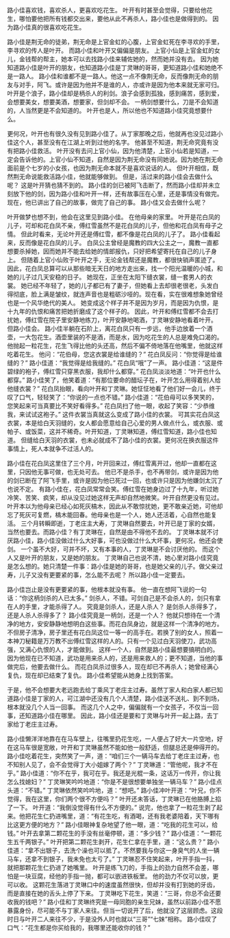 路小佳喜欢钱，喜欢杀人，更喜欢吃花生。
叶开有时甚至会觉得，只要给他花生，哪怕要他把所有钱都交出来，要他从此不再杀人，路小佳也是做得到的。
因为路小佳真的很喜欢吃花生。

路小佳是荆无命的徒弟，荆无命是上官金虹的心腹，上官金虹死在李寻欢的手里，李寻欢的传人是叶开。
而路小佳和叶开又偏偏是朋友。
上官小仙是上官金虹的女儿，金钱帮的帮主，她本可以去找路小佳来辅佐她的，然而她并没有去。
因为她知道路小佳是叶开的朋友，也知道路小佳是丁灵琳的哥哥，更知道路小佳和她绝不是一路人。
路小佳和谁都不是一路人。他这一点不像荆无命，反而像荆无命的朋友与对手，阿飞。或许是因为他并不是谁的人，亦或许是因为他本来就无家可归。
叶开是个浪子，路小佳却是柄杀人的利剑。浪子会感到孤独，感到痛苦，感到爱，会想要美女，想要美酒，想要家，但剑却不会。
一柄剑想要什么，刀是不会知道的，人当然更是不会知道的。
叶开也是人，所以他也不知道路小佳究竟想要什么。

更何况，叶开也有很久没有见到路小佳了。从丁家那晚之后，他就再也没见过路小佳这个人，甚至没有在江湖上听到过他的名字。
他甚至不知道，荆无命究竟有没有把路小佳救活。
叶开没有去问上官小仙，因为他清楚，上官小仙若是知道，一定会告诉他的。上官小仙不知道，自然是因为荆无命没有同她说。因为她在荆无命面前是个七岁的小女孩，也因为荆无命本就不是喜欢说话的人。
但叶开相信，既然荆无命说能救活路小佳，他就能够做到。
但是，活过来的路小佳会去做什么呢？
这是叶开猜也猜不到的。
路小佳的剑已被阿飞击断了，然而路小佳却并未立刻放下他的剑，因为路小佳和叶开一样，还有故事压在心里，还是事情没有做完。
现在，他已讲出了自己的故事，做完了自己的事。
路小佳又会去做什么呢？

叶开做梦也想不到，他会在这里见到路小佳。
在他母亲的家里。
叶开是花白凤的儿子，可却和花白凤不亲，傅红雪虽然不是花白凤的儿子，但他和花白凤有母子之情。
但此时看来，无论叶开还是傅红雪，都不像是花白凤的儿子了。
路小佳看起来，反而像是花白凤的儿子。
白凤公主曾经是魔教的四大公主之一，魔教一直都想要杀掉她，因而她并不能去给她的情郎报仇，只好把希望寄托在自己的儿子身上。
但随着上官小仙败于叶开之手，无论金钱帮还是魔教，都很快销声匿迹了。因此，花白凤总算可以从那些暗无天日的地方走出来，找一个阳光温暖的小城，和她的儿子过几天安稳的日子。
她现在，正坐在太阳下缝衣裳，缝一套男人的衣裳。
她已经不年轻了，她的儿子都已有了妻子，但她看上去却很老很老，头发白得彻底，脸上满是皱纹，就连声音也是粗砺沙哑的。现在看，实在很难想象她曾经也是一个风华绝代的美人。
她变成这个样子并不是因为岁月，而是因为仇恨，是十九年的仇恨和痛苦把她折磨成了这个样子的。
因此，叶开和傅红雪都不会去打扰她，傅红雪在院子里安静地练刀，叶开安静地喝酒，丁灵琳安静地看着叶开。
但路小佳会。
路小佳半躺在石阶上，离花白凤只有一步远，他手边放着一个酒壶，一大包花生。酒壶里装的不是酒，而是水，因为吃花生的人总是难免口渴的。
他抛起一粒花生，花生飞得比他的头还高，然后不偏不倚地落在他嘴里，他就这样吃着花生。
他问：“花伯母，您这衣裳是给谁缝的？”
花白凤反问：“你觉得是给谁缝的？”
路小佳道：“我觉得是给我缝的。”
花白凤“哦”了一声。
路小佳道：“这是件碧绿的袍子，傅红雪只穿黑衣服，我却什么都穿。”
花白凤淡淡地道：“叶开也什么都穿。”
路小佳笑了，他笑着道：“有那位要命的醋坛子在，叶开怎么用得着别人给他缝衣裳？”
花白凤抬眼，看向叶开和丁灵琳。她怔怔地看了他们好一会儿，终于叹了口气，轻轻笑了：“你说的一点也不错。”
路小佳道：“花伯母可以多笑笑的，您笑起来可当真要比不笑好看得多。”
花白凤扫了他一眼，收起了笑容：“少恭维我，来试试这袍子。”
这件衣裳当真就这么变成了路小佳的衣裳。
可其实花白凤这衣裳，本是给白天羽缝的，女人都会愿意给自己心爱的男人做点什么，或衣服、或帕子、或饭菜，这并不稀奇。叶开知道，丁灵琳知道，傅红雪知道，路小佳也知道。
但缝给白天羽的衣裳，也未必就成不了路小佳的衣裳。更何况在换衣服这件事情上，死人本就争不过活人的。

路小佳在花白凤这里住了三个月，叶开回来过，傅红雪离开过，他却一直都在这里，只因他无事可做，也无处可去。
他已不是杀手，也不再带剑，或许是因为他的剑已断在了阿飞手里，或许是因为他已死过一回，也或许只是因为他嫌剑太沉了也说不定。
有路小佳在，花白凤常常会笑。傅红雪在她身边过了十九年，听过她冷笑、苦笑、疯笑，却从没见过她这样无声却自然地微笑。叶开自然更没有见过。
叶开本以为他母亲已经心如死灰槁木，因此从不敢惊扰她，更不敢亲近她，可他却忘了死灰可复燃，槁木能回春。他母亲也是一个人，她人还活着，心自然也能复活。
三个月转瞬即逝，丁老庄主大寿，丁灵琳自然要去，叶开已是丁家的女婿，当然也要去。而路小佳？有丁灵琳在，自然是由不得他不去的。
丁灵琳本就不讨厌路小佳，路小佳没做过什么大好事，可也没做过什么大坏事，更何况，他还会使剑。
一个虽不大好，可并不坏，又有本事的人，丁灵琳是不会讨厌他的。
而这个人又是叶开的朋友，又是她的朋友。
丁灵琳自己也说不清，她心里对路小佳究竟是怎么想的。她只清楚一件事：路小佳是她的哥哥，也是她父亲的儿子。做父亲过寿，儿子又没有更要紧的事，怎么能不去呢？
所以路小佳一定要去。

路小佳岂止是没有更要紧的事，他根本就没有事。
他一直在想阿飞说的一句话：“你这柄剑杀的人已太多。”
剑杀人，不错。可剑自己是不会杀人的，剑只有拿在人的手里，才能杀得了人。
究竟是剑杀人，还是人杀人？
是剑杀人杀得多了，还是人杀人杀得多了？
路小佳究竟是一柄剑，还是一个人？
他就只想待在一个清净的地方，安安静静地想明白这些事。而花白凤身边，就是这样一个清净的地方。
不但房子清净，房子里还有花白凤这位一等一的高手在。若换了别的女人，照着一本神刀秘籍是万万教不出傅红雪这样的人的。只有一个见过白天羽使刀，武功高强，又满心仇恨的人，才能做到。
这样一个人，自然是路小佳最想要搞明白的。因为他现在已不知道，武功是用来杀人的，还是用来救人的；更不知道，当他的事做完后，他要去做什么。
而花白凤杀过很多人，现在却已不再杀人；她曾经满心复仇，现在却已结束了复仇。
路小佳希望能从她身上找到答案。

于是，他不会想要大老远跑去给丁乘风丁老庄主过寿。虽然丁家人和白家人都已知道路小佳是丁家的人，可江湖中还没有几个人清楚，路小佳送不送礼、到不到场，根本就没几个人当一回事。
而这几个人之中，偏偏就有一个女孩子，不仅当一回事，还知道路小佳在哪里。
因此，路小佳还是要和丁灵琳与叶开一起上路，去丁家给丁老庄主过寿。

路小佳懒洋洋地靠在在马车壁上，往嘴里扔花生吃，一人便占了好大一片空地，好在这马车很是宽敞，叶开和丁灵琳虽然不能如他一般舒适，但腿总还是伸得开的。
路小佳吃着花生，突然笑了一声，道：“咱们三个一辆马车去给丁老庄主过寿，也不知别人见了，会不会觉得丁大小姐嫁了两个？”
丁灵琳道：“管他呢，我才不在乎。”
路小佳道：“你不在乎，我可在乎。我还是光棍一条，这话万一传开，你让我怎么找媳妇？”
丁灵琳笑吟吟地道：“你是不是很想要单独坐一辆马车？”
路小佳点头道：“不错。”
丁灵琳依然笑吟吟地，道：“想吧。”
路小佳冲叶开道：“叶兄，你不觉得，我在这里，你们两个很不方便吗？”
叶开还未答话，丁灵琳已在他胳膊上掐了一下。
叶开道：“我倒没觉得有什么不方便的。”
说完，他也拿了一粒花生剥了起来。他把花生仁扔进嘴里，道：“有花生吃，有酒喝，还有我老婆陪着，天下哪有比这更方便的地方？”
路小佳眼神复杂地望了他一眼，道：“吃我的花生可以，给钱。”
叶开去拿第二颗花生的手没有丝毫停顿，道：“多少钱？”
路小佳道：“一颗花生五千两银子。”
叶开把第二颗花生剥开，花生仁拿在手里，道：“这么贵？”
路小佳道：“拿不出银子，去洗个澡也可以抵了。不然要我与你这一身臭气的人坐一辆马车，还拿不到银子，我未免也太亏了。”
丁灵琳忍不住笑起来，叶开手指一抖，就把那颗花生仁扔进了她嘴里。
叶开是练飞刀的，手指上的劲力自然不会差，哪怕是一块豆腐，经他的手指一抛，都可以嵌进铁板里。
他的劲力不仅可以放，更可以收。
这颗花生落进丁灵琳口中的速度虽然很快，但却并没有打到她的牙齿，而是直接在她的舌头上停了下来。
丁灵琳吃下花生，笑道：“三哥，你总不会还要收我的钱吧？”
路小佳和丁灵琳终究是一母同胞的亲生兄妹，虽然以前路小佳不愿暴露身份，尽可能不与丁家人来往。但当一切说开了后，他就没了这层顾虑。这段时日与叶开二人来往不少，于是没外人时也就以“三哥”“七妹”相称。
路小佳叹了口气：“花生都是你买给我的，我哪里还能收你的钱？”
